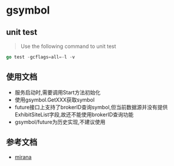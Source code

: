 # gsymbol

## unit test

> Use the following command to unit test

``` go
go test -gcflags=all=-l -v
```

## 使用文档

* 服务启动时,需要调用Start方法初始化
* 使用gsymbol.GetXXX获取symbol
* future接口上支持了brokerID查询symbol,但当前数据源并没有提供ExhibitSiteList字段,故还不能使用brokerID查询功能
* gsymbol/future为历史实现,不建议使用

## 参考文档

* [mirana](https://uponly.larksuite.com/wiki/wikusRrDlj8ZBmOH1pwpmCPAucx)
